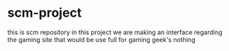 # scm-project
this is scm repository 
in this project we are making an interface regarding the gaming site that would be use full for gaming geek's
nothing
